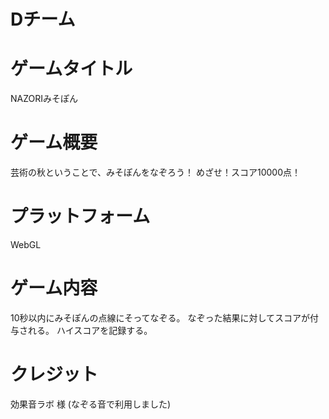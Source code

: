# Dチーム



# ゲームタイトル
NAZORIみそぽん


# ゲーム概要
芸術の秋ということで、みそぽんをなぞろう！
めざせ！スコア10000点！


# プラットフォーム
WebGL


# ゲーム内容
10秒以内にみそぽんの点線にそってなぞる。
なぞった結果に対してスコアが付与される。
ハイスコアを記録する。


# クレジット
効果音ラボ 様 (なぞる音で利用しました)






